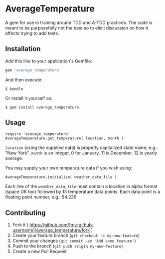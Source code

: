 # AverageTemperature

A gem for use in training around TDD and A-TDD practices. The code is meant to
be purposefully not the best so to elicit discussion on how it affects trying
to add tests.

## Installation

Add this line to your application's Gemfile:

```ruby
gem 'average_temperature'
```

And then execute:

    $ bundle

Or install it yourself as:

    $ gem install average_temperature

## Usage
```
require 'average_temperature'
AverageTemperature.get_temperature( location, month ) 
```

`location` (using the supplied data) is properly capitalized state name; 
e.g.: "New York". `month` is an integer, 0
for January, 11 is December. 12 is yearly average.

You may supply your own temperature data if you wish using:
```
AverageTemperature.initialize( weather_data_file )
```
Each line of the `weather_data_file` must contain a location in alpha format (space OK too) 
followed by 13 temperature data points. Each data point is a floating point number, e.g.: 54.236

## Contributing

1. Fork it ( https://github.com/[my-github-username]/average_temperature/fork )
2. Create your feature branch (`git checkout -b my-new-feature`)
3. Commit your changes (`git commit -am 'Add some feature'`)
4. Push to the branch (`git push origin my-new-feature`)
5. Create a new Pull Request
